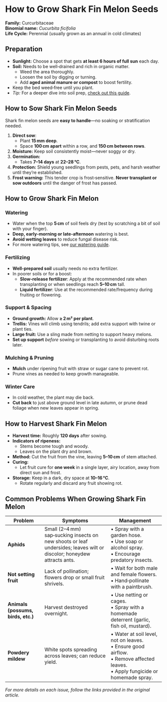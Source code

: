 # How to Grow Shark Fin Melon Seeds

**Family:** Curcurbitaceae  
**Binomial name:** *Cucurbita ficifolia*  
**Life Cycle:** Perennial (usually grown as an annual in cold climates)

## Preparation

- **Sunlight:** Choose a spot that gets **at least 6 hours of full sun** each day.  
- **Soil:** Needs to be well‑drained and rich in organic matter.  
  - Weed the area thoroughly.  
  - Loosen the soil by digging or turning.  
  - Add **aged animal manure or compost** to boost fertility.  
- Keep the bed weed‑free until you plant.  
- *Tip:* For a deeper dive into soil prep, [check out this guide](#).

## How to Sow Shark Fin Melon Seeds

Shark fin melon seeds are **easy to handle**—no soaking or stratification needed.

1. **Direct sow**:  
   - Plant **15 mm deep**.  
   - Space **100 cm apart** within a row, and **150 cm between rows**.  
2. **Moisture:** Keep soil consistently moist—never soggy or dry.  
3. **Germination:**  
   - Takes **7–14 days** at **22–28 °C**.  
4. **Protection:** Shield young seedlings from pests, pets, and harsh weather until they’re established.  
5. **Frost warning:** This tender crop is frost‑sensitive. **Never transplant or sow outdoors** until the danger of frost has passed.

## How to Grow Shark Fin Melon

### Watering

- Water when the top **5 cm** of soil feels dry (test by scratching a bit of soil with your finger).  
- **Deep, early‑morning or late‑afternoon** watering is best.  
- **Avoid wetting leaves** to reduce fungal disease risk.  
- For more watering tips, see [our watering guide](#).

### Fertilizing

- **Well‑prepared soil** usually needs no extra fertilizer.  
- In poorer soils or for a boost:  
  - **Slow‑release fertilizer**: Apply at the recommended rate when transplanting or when seedlings reach **5–10 cm** tall.  
  - **Liquid fertilizer**: Use at the recommended rate/frequency during fruiting or flowering.

### Support & Spacing

- **Ground growth:** Allow **≥ 2 m² per plant**.  
- **Trellis:** Vines will climb using tendrils; add extra support with twine or plant ties.  
- **Large fruit:** Use a sling made from netting to support heavy melons.  
- **Set up support** *before* sowing or transplanting to avoid disturbing roots later.

### Mulching & Pruning

- **Mulch** under ripening fruit with straw or sugar cane to prevent rot.  
- Prune vines as needed to keep growth manageable.

### Winter Care

- In cold weather, the plant may die back.  
- **Cut back** to just above ground level in late autumn, or prune dead foliage when new leaves appear in spring.

## How to Harvest Shark Fin Melon

- **Harvest time:** Roughly **120 days** after sowing.  
- **Indicators of ripeness:**  
  - Stems become tough and woody.  
  - Leaves on the plant dry and brown.  
- **Method:** Cut the fruit from the vine, leaving **5–10 cm** of stem attached.  
- **Curing:**  
  - Let fruit cure for **one week** in a single layer, airy location, away from direct sun and frost.  
- **Storage:** Keep in a dark, dry space at **10–16 °C**.  
  - Rotate regularly and discard any fruit showing rot.

## Common Problems When Growing Shark Fin Melon

| Problem | Symptoms | Management |
|---------|----------|------------|
| **Aphids** | Small (2–4 mm) sap‑sucking insects on new shoots or leaf undersides; leaves wilt or discolor; honeydew attracts ants. | • Spray with a garden hose.<br>• Use soap or alcohol spray.<br>• Encourage predatory insects. |
| **Not setting fruit** | Lack of pollination; flowers drop or small fruit shrivels. | • Wait for both male and female flowers.<br>• Hand‑pollinate with a paintbrush. |
| **Animals (possums, birds, etc.)** | Harvest destroyed overnight. | • Use netting or cages.<br>• Spray with a homemade deterrent (garlic, fish oil, mustard). |
| **Powdery mildew** | White spots spreading across leaves; can reduce yield. | • Water at soil level, not on leaves.<br>• Ensure good airflow.<br>• Remove affected leaves.<br>• Apply fungicide or homemade spray. |

*For more details on each issue, follow the links provided in the original article.*